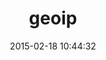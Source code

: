---
layout: post
title:  "geoip"
repo:   "cjheath/geoip"
date:   2015-02-18 10:44:32
gemurl: http://github.com/cjheath/geoip
---